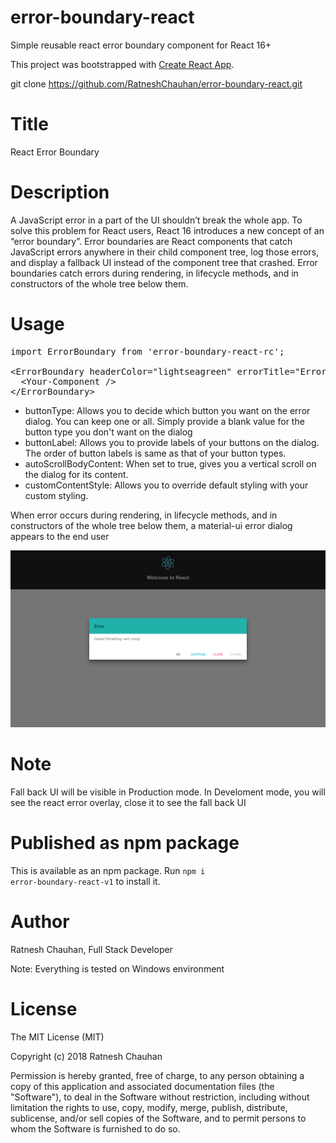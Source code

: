 # error-boundary-react
Simple reusable react error boundary component for React 16+

This project was bootstrapped with [Create React App](https://github.com/facebookincubator/create-react-app).

git clone https://github.com/RatneshChauhan/error-boundary-react.git

Title
==============
React Error Boundary


Description
=================
A JavaScript error in a part of the UI shouldn’t break the whole app. To solve this problem for React users, React 16 introduces a new concept of an “error boundary”.
Error boundaries are React components that catch JavaScript errors anywhere in their child component tree, log those errors, and display a fallback UI instead of the component tree that crashed. Error boundaries catch errors during rendering, in lifecycle methods, and in constructors of the whole tree below them.

Usage
==========================
 
 <pre><span class="pl-k">import</span><span class="pl-smi"> ErrorBoundary</span><span class="pl-k"> from</span> <span class="pl-s"><span class="pl-pds">'</span>error-boundary-react-rc<span class="pl-pds">'</span></span>;

&lt;<span class="pl-ent"><span class="pl-c1">ErrorBoundary headerColor="lightseagreen" errorTitle="Error" errorText="Ooops! Something went wrong!" buttonType={['default', 'primary', 'secondary', 'disabled']} buttonLabel={['Ok', 'Continue', 'Close', 'Cancel']} modal={true} autoScrollBodyContent={false} customContentStyle={null}</span></span>&gt;
  &lt;<span class="pl-ent"><span class="pl-c1">Your-Component</span></span> /&gt;
&lt;/<span class="pl-ent"><span class="pl-c1">ErrorBoundary</span></span>&gt;</pre>

* buttonType: Allows you to decide which button you want on the error dialog. You can keep one or all. Simply provide a blank value for the button type you don't want on the dialog
* buttonLabel: Allows you to provide labels of your buttons on the dialog. The order of button labels is same as that of your button types.
* autoScrollBodyContent: When set to true, gives you a vertical scroll on the dialog for its content.
* customContentStyle: Allows you to override default styling with your custom styling.
 

When error occurs during rendering, in lifecycle methods, and in constructors of the whole tree below them, a material-ui error dialog appears to the end user

![alt text](https://github.com/RatneshChauhan/error-boundary-react/blob/master/example.png "Error Boundary Dialog")

Note
======
Fall back UI will be visible in Production mode. In Develoment mode, you will see the react error overlay, close it to see the fall back UI

Published as npm package
================
This is available as an npm package.
Run <code>npm i error-boundary-react-v1</code> to install it.

Author
=============
Ratnesh Chauhan, Full Stack Developer

Note: Everything is tested on Windows environment

License
==============
The MIT License (MIT)

Copyright (c) 2018 Ratnesh Chauhan

Permission is hereby granted, free of charge, to any person obtaining a copy of this application and associated documentation files (the "Software"), to deal in the Software without restriction, including without limitation the rights to use, copy, modify, merge, publish, distribute, sublicense, and/or sell copies of the Software, and to permit persons to whom the Software is furnished to do so.


